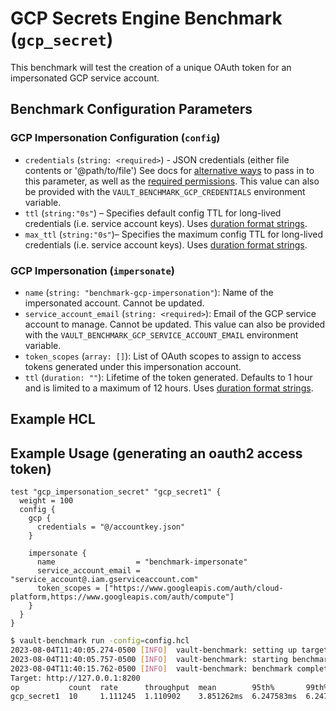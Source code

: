 # GCP Secrets Engine Benchmark (`gcp_secret`)
This benchmark will test the creation of a unique OAuth token for an impersonated GCP service account.

## Benchmark Configuration Parameters

### GCP Impersonation Configuration (`config`)
- `credentials` (`string: <required>`) - JSON credentials (either file contents or '@path/to/file')
  See docs for [alternative ways](https://developer.hashicorp.com/vault/docs/secrets/gcp#setup) to pass in to this parameter, as well as the
  [required permissions](https://developer.hashicorp.com/vault/docs/secrets/gcp#required-permissions). This value can also be provided with the `VAULT_BENCHMARK_GCP_CREDENTIALS` environment variable. 
- `ttl` (`string:"0s"`) – Specifies default config TTL for long-lived credentials
  (i.e. service account keys). Uses [duration format strings](https://developer.hashicorp.com/vault/docs/concepts/duration-format).
- `max_ttl` (`string:"0s"`)– Specifies the maximum config TTL for long-lived credentials
  (i.e. service account keys). Uses [duration format strings](https://developer.hashicorp.com/vault/docs/concepts/duration-format).

### GCP Impersonation (`impersonate`)
- `name` (`string: "benchmark-gcp-impersonation"`): Name of the impersonated account. Cannot be updated.
- `service_account_email` (`string: <required>`): Email of the GCP service account to
  manage. Cannot be updated. This value can also be provided with the `VAULT_BENCHMARK_GCP_SERVICE_ACCOUNT_EMAIL` environment variable. 
- `token_scopes` (`array: []`): List of OAuth scopes to assign to access tokens
  generated under this impersonation account.
- `ttl` (`duration: ""`): Lifetime of the token generated. Defaults to 1 hour and
  is limited to a maximum of 12 hours. Uses [duration format strings](https://developer.hashicorp.com/vault/docs/concepts/duration-format).


## Example HCL
## Example Usage (generating an oauth2 access token)
```hcl
test "gcp_impersonation_secret" "gcp_secret1" {
  weight = 100
  config {
    gcp {
      credentials = "@/accountkey.json"
    }

    impersonate {
      name                  = "benchmark-impersonate"
      service_account_email = "service_account@.iam.gserviceaccount.com"
      token_scopes = ["https://www.googleapis.com/auth/cloud-platform,https://www.googleapis.com/auth/compute"]
    }
  }
}
```

```bash
$ vault-benchmark run -config=config.hcl
2023-08-04T11:40:05.274-0500 [INFO]  vault-benchmark: setting up targets
2023-08-04T11:40:05.757-0500 [INFO]  vault-benchmark: starting benchmarks: duration=10s
2023-08-04T11:40:15.762-0500 [INFO]  vault-benchmark: benchmark complete
Target: http://127.0.0.1:8200
op           count  rate      throughput  mean        95th%       99th%       successRatio
gcp_secret1  10     1.111245  1.110902    3.851262ms  6.247583ms  6.247583ms  100.00%
```
